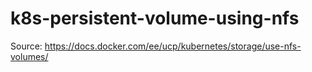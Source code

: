 # k8s-persistent-volume-using-nfs

Source: https://docs.docker.com/ee/ucp/kubernetes/storage/use-nfs-volumes/
